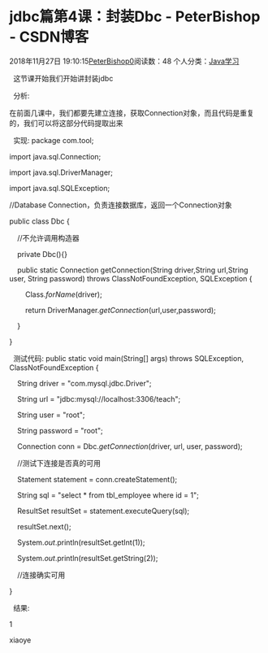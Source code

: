 # jdbc篇第4课：封装Dbc - PeterBishop - CSDN博客





2018年11月27日 19:10:15[PeterBishop0](https://me.csdn.net/qq_40061421)阅读数：48
个人分类：[Java学习](https://blog.csdn.net/qq_40061421/article/category/8087498)









  这节课开始我们开始讲封装jdbc



  分析:

在前面几课中，我们都要先建立连接，获取Connection对象，而且代码是重复的，我们可以将这部分代码提取出来



  实现:
package com.tool;



import java.sql.Connection;

import java.sql.DriverManager;

import java.sql.SQLException;



//Database Connection，负责连接数据库，返回一个Connection对象

public class Dbc {



    //不允许调用构造器

    private Dbc(){}



    public static Connection getConnection(String driver,String url,String user, String password) throws ClassNotFoundException, SQLException {

        Class.*forName*(driver);

        return DriverManager.*getConnection*(url,user,password);

    }

}


  测试代码:
public static void main(String[] args) throws SQLException, ClassNotFoundException {

    String driver = "com.mysql.jdbc.Driver";

    String url = "jdbc:mysql://localhost:3306/teach";

    String user = "root";

    String password = "root";

    Connection conn = Dbc.*getConnection*(driver, url, user, password);



    //测试下连接是否真的可用

    Statement statement = conn.createStatement();

    String sql = "select * from tbl_employee where id = 1";

    ResultSet resultSet = statement.executeQuery(sql);

    resultSet.next();

    System.*out*.println(resultSet.getInt(1));

    System.*out*.println(resultSet.getString(2));

    //连接确实可用

}


  结果:

1

xiaoye







